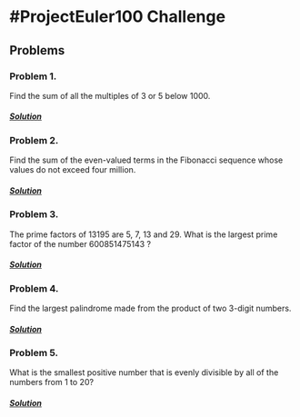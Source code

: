 # #ProjectEuler100 Challenge

## Problems

### Problem 1.

Find the sum of all the multiples of 3 or 5 below 1000.

##### [Solution](Problem%201/Solutions.md)

### Problem 2.

Find the sum of the even-valued terms in the Fibonacci sequence whose values do not exceed four million.

##### [Solution](Problem%202/Solutions.md)

### Problem 3.

The prime factors of 13195 are 5, 7, 13 and 29.
What is the largest prime factor of the number 600851475143 ?

##### [Solution](Problem%203/Solutions.md)

### Problem 4.

Find the largest palindrome made from the product of two 3-digit numbers.

##### [Solution](Problem%204/Solutions.md)

### Problem 5.

What is the smallest positive number that is evenly divisible by all of the numbers from 1 to 20?

##### [Solution](Problem%205/Solutions.md)
